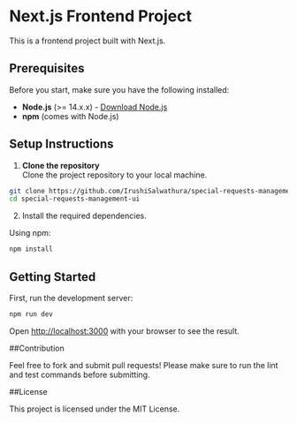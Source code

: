# Next.js Frontend Project

This is a frontend project built with Next.js.

## Prerequisites

Before you start, make sure you have the following installed:

- **Node.js** (>= 14.x.x) - [Download Node.js](https://nodejs.org/)
- **npm** (comes with Node.js)

## Setup Instructions

1. **Clone the repository**  
   Clone the project repository to your local machine.

```bash
git clone https://github.com/IrushiSalwathura/special-requests-management-ui.git
cd special-requests-management-ui
```

2. Install the required dependencies.

Using npm:

```bash
npm install
```

## Getting Started

First, run the development server:

```bash
npm run dev
```

Open [http://localhost:3000](http://localhost:3000) with your browser to see the result.

##Contribution

Feel free to fork and submit pull requests! Please make sure to run the lint and test commands before submitting.

##License

This project is licensed under the MIT License.
